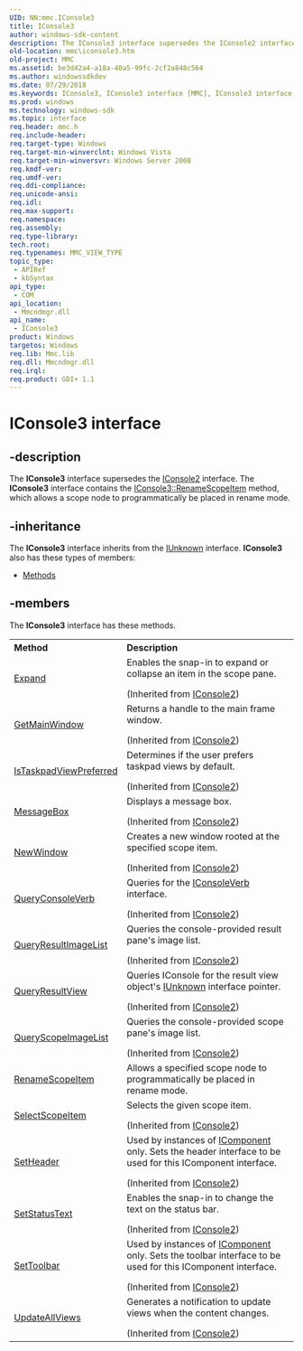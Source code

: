 ```yaml
---
UID: NN:mmc.IConsole3
title: IConsole3
author: windows-sdk-content
description: The IConsole3 interface supersedes the IConsole2 interface. The IConsole3 interface contains the IConsole3::RenameScopeItem method, which allows a scope node to programmatically be placed in rename mode.
old-location: mmc\iconsole3.htm
old-project: MMC
ms.assetid: be3d42a4-a18a-40a5-99fc-2cf2a848c564
ms.author: windowssdkdev
ms.date: 07/29/2018
ms.keywords: IConsole3, IConsole3 interface [MMC], IConsole3 interface [MMC],described, _slate_iconsole3, mmc.iconsole3, mmc/IConsole3
ms.prod: windows
ms.technology: windows-sdk
ms.topic: interface
req.header: mmc.h
req.include-header: 
req.target-type: Windows
req.target-min-winverclnt: Windows Vista
req.target-min-winversvr: Windows Server 2008
req.kmdf-ver: 
req.umdf-ver: 
req.ddi-compliance: 
req.unicode-ansi: 
req.idl: 
req.max-support: 
req.namespace: 
req.assembly: 
req.type-library: 
tech.root: 
req.typenames: MMC_VIEW_TYPE
topic_type:
 - APIRef
 - kbSyntax
api_type:
 - COM
api_location:
 - Mmcndmgr.dll
api_name:
 - IConsole3
product: Windows
targetos: Windows
req.lib: Mmc.lib
req.dll: Mmcndmgr.dll
req.irql: 
req.product: GDI+ 1.1
---
```


# IConsole3 interface


## -description


The 
<b>IConsole3</b> interface supersedes the 
<a href="https://msdn.microsoft.com/9a20d09d-219c-4bcb-95b3-67a44e41629e">IConsole2</a> interface. The 
<b>IConsole3</b> interface contains the 
<a href="https://msdn.microsoft.com/ebbdc395-e94f-4e86-965c-59bf7a49bbeb">IConsole3::RenameScopeItem</a> method, which allows a scope node to programmatically be placed in rename mode.


## -inheritance

The <b xmlns:loc="http://microsoft.com/wdcml/l10n">IConsole3</b> interface inherits from the <a href="https://msdn.microsoft.com/33f1d79a-33fc-4ce5-a372-e08bda378332">IUnknown</a> interface. <b>IConsole3</b> also has these types of members:
<ul>
<li><a href="https://docs.microsoft.com/">Methods</a></li>
</ul>

## -members

The <b>IConsole3</b> interface has these methods.
<table class="members" id="memberListMethods">
<tr>
<th align="left" width="37%">Method</th>
<th align="left" width="63%">Description</th>
</tr>
<tr data="inherited;">
<td align="left" width="37%">
<a href="https://msdn.microsoft.com/958c9611-fd9c-4895-903b-145eacf76901">Expand</a>
</td>
<td align="left" width="63%">
Enables the snap-in to expand or collapse an item in the scope pane.</p> (Inherited from <a href="https://msdn.microsoft.com/9a20d09d-219c-4bcb-95b3-67a44e41629e">IConsole2</a>)</td>
</tr>
<tr data="inherited;">
<td align="left" width="37%">
<a href="https://msdn.microsoft.com/f0159545-0f39-4f3b-ace8-29ffb4ef638c">GetMainWindow</a>
</td>
<td align="left" width="63%">
Returns a handle to the main frame window.</p> (Inherited from <a href="https://msdn.microsoft.com/9a20d09d-219c-4bcb-95b3-67a44e41629e">IConsole2</a>)</td>
</tr>
<tr data="inherited;">
<td align="left" width="37%">
<a href="https://msdn.microsoft.com/9c9221db-54d5-4dd2-8577-27915b313046">IsTaskpadViewPreferred</a>
</td>
<td align="left" width="63%">
Determines if the user prefers taskpad views by default.</p> (Inherited from <a href="https://msdn.microsoft.com/9a20d09d-219c-4bcb-95b3-67a44e41629e">IConsole2</a>)</td>
</tr>
<tr data="inherited;">
<td align="left" width="37%">
<a href="https://msdn.microsoft.com/3cc90072-2766-43ec-8f3d-4bc1ca68325b">MessageBox</a>
</td>
<td align="left" width="63%">
Displays a message box.</p> (Inherited from <a href="https://msdn.microsoft.com/9a20d09d-219c-4bcb-95b3-67a44e41629e">IConsole2</a>)</td>
</tr>
<tr data="inherited;">
<td align="left" width="37%">
<a href="https://msdn.microsoft.com/da0cbb4f-7374-4290-880d-ab81cb2ba3c0">NewWindow</a>
</td>
<td align="left" width="63%">
Creates a new window rooted at the specified scope item.</p> (Inherited from <a href="https://msdn.microsoft.com/9a20d09d-219c-4bcb-95b3-67a44e41629e">IConsole2</a>)</td>
</tr>
<tr data="inherited;">
<td align="left" width="37%">
<a href="https://msdn.microsoft.com/439043b1-65a9-4208-94eb-e2aa1658ea81">QueryConsoleVerb</a>
</td>
<td align="left" width="63%">
Queries for the 
<a href="https://msdn.microsoft.com/9c4338c1-eb5e-47f3-8b5b-0623690bd5f6">IConsoleVerb</a> interface.</p> (Inherited from <a href="https://msdn.microsoft.com/9a20d09d-219c-4bcb-95b3-67a44e41629e">IConsole2</a>)</td>
</tr>
<tr data="inherited;">
<td align="left" width="37%">
<a href="https://msdn.microsoft.com/eaf91ea6-9389-4155-805c-72bbae99ca04">QueryResultImageList</a>
</td>
<td align="left" width="63%">
Queries the console-provided result pane's image list.</p> (Inherited from <a href="https://msdn.microsoft.com/9a20d09d-219c-4bcb-95b3-67a44e41629e">IConsole2</a>)</td>
</tr>
<tr data="inherited;">
<td align="left" width="37%">
<a href="https://msdn.microsoft.com/26d4859c-e79f-4c63-92ad-b66de7d0fa13">QueryResultView</a>
</td>
<td align="left" width="63%">
Queries IConsole for the result view object's <a href="_com_iunknown">IUnknown</a> interface pointer.</p> (Inherited from <a href="https://msdn.microsoft.com/9a20d09d-219c-4bcb-95b3-67a44e41629e">IConsole2</a>)</td>
</tr>
<tr data="inherited;">
<td align="left" width="37%">
<a href="https://msdn.microsoft.com/b5cc356f-c8ea-4c4f-b643-3bfb6d7fb15b">QueryScopeImageList</a>
</td>
<td align="left" width="63%">
Queries the console-provided scope pane's image list.</p> (Inherited from <a href="https://msdn.microsoft.com/9a20d09d-219c-4bcb-95b3-67a44e41629e">IConsole2</a>)</td>
</tr>
<tr data="declared;">
<td align="left" width="37%">
<a href="https://msdn.microsoft.com/ebbdc395-e94f-4e86-965c-59bf7a49bbeb">RenameScopeItem</a>
</td>
<td align="left" width="63%">
Allows a specified scope node to programmatically be placed in rename mode.

</td>
</tr>
<tr data="inherited;">
<td align="left" width="37%">
<a href="https://msdn.microsoft.com/e68e8473-a7ec-4e31-aef7-3e68c6a849c1">SelectScopeItem</a>
</td>
<td align="left" width="63%">
Selects the given scope item.</p> (Inherited from <a href="https://msdn.microsoft.com/9a20d09d-219c-4bcb-95b3-67a44e41629e">IConsole2</a>)</td>
</tr>
<tr data="inherited;">
<td align="left" width="37%">
<a href="https://msdn.microsoft.com/bca6fbef-d00b-4f25-823e-fff76a96f59d">SetHeader</a>
</td>
<td align="left" width="63%">
Used by instances of 
<a href="https://msdn.microsoft.com/65eaa5ef-182b-4fec-bb3d-a308ac9dc660">IComponent</a> only. Sets the header interface to be used for this 
IComponent interface.</p> (Inherited from <a href="https://msdn.microsoft.com/9a20d09d-219c-4bcb-95b3-67a44e41629e">IConsole2</a>)</td>
</tr>
<tr data="inherited;">
<td align="left" width="37%">
<a href="https://msdn.microsoft.com/31c95dcc-8bb8-4a11-9977-d4fa2ca30992">SetStatusText</a>
</td>
<td align="left" width="63%">
Enables the snap-in to change the text on the status bar.</p> (Inherited from <a href="https://msdn.microsoft.com/9a20d09d-219c-4bcb-95b3-67a44e41629e">IConsole2</a>)</td>
</tr>
<tr data="inherited;">
<td align="left" width="37%">
<a href="https://msdn.microsoft.com/c7a6d5ae-2541-4f64-8cc8-32ba2ae12605">SetToolbar</a>
</td>
<td align="left" width="63%">
Used by instances of 
<a href="https://msdn.microsoft.com/65eaa5ef-182b-4fec-bb3d-a308ac9dc660">IComponent</a> only. Sets the toolbar interface to be used for this 
IComponent interface.</p> (Inherited from <a href="https://msdn.microsoft.com/9a20d09d-219c-4bcb-95b3-67a44e41629e">IConsole2</a>)</td>
</tr>
<tr data="inherited;">
<td align="left" width="37%">
<a href="https://msdn.microsoft.com/80ec84c1-111c-4605-9fa3-f5806fdc6fac">UpdateAllViews</a>
</td>
<td align="left" width="63%">
Generates a notification to update views when the content changes.</p> (Inherited from <a href="https://msdn.microsoft.com/9a20d09d-219c-4bcb-95b3-67a44e41629e">IConsole2</a>)</td>
</tr>
</table> 

